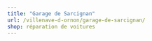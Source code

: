 ```yaml
---
title: "Garage de Sarcignan"
url: /villenave-d-ornon/garage-de-sarcignan/
shop: réparation de voitures
---
```

